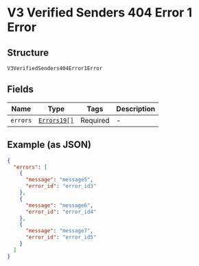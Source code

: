 
# V3 Verified Senders 404 Error 1 Error

## Structure

`V3VerifiedSenders404Error1Error`

## Fields

| Name | Type | Tags | Description |
|  --- | --- | --- | --- |
| `errors` | [`Errors19[]`](../../doc/models/errors-19.md) | Required | - |

## Example (as JSON)

```json
{
  "errors": [
    {
      "message": "message5",
      "error_id": "error_id3"
    },
    {
      "message": "message6",
      "error_id": "error_id4"
    },
    {
      "message": "message7",
      "error_id": "error_id5"
    }
  ]
}
```

